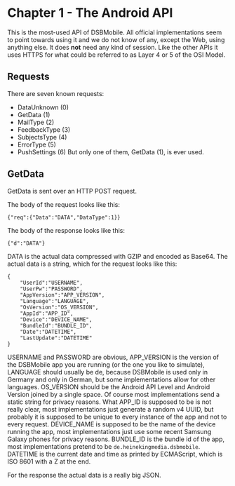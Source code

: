 # Chapter 1 - The Android API
This is the most-used API of DSBMobile. All official implementations
seem to point towards using it and we do not know of any, except the
Web, using anything else. It does **not** need any kind of session.
Like the other APIs it uses HTTPS for what could be referred to as
Layer 4 or 5 of the OSI Model.

## Requests
There are seven known requests:
* DataUnknown (0)
* GetData (1)
* MailType (2)
* FeedbackType (3)
* SubjectsType (4)
* ErrorType (5)
* PushSettings (6)
But only one of them, GetData (1), is ever used.

## GetData
GetData is sent over an HTTP POST request.

The body of the request looks like this:
```
{"req":{"Data":"DATA","DataType":1}}
```

The body of the response looks like this:
```
{"d":"DATA"}
```

DATA is the actual data compressed with GZIP and encoded as Base64.
The actual data is a string, which for the request looks like this:
```
{
    "UserId":"USERNAME",
    "UserPw":"PASSWORD",
    "AppVersion":"APP_VERSION",
    "Language":"LANGUAGE",
    "OsVersion":"OS_VERSION",
    "AppId":"APP_ID",
    "Device":"DEVICE_NAME",
    "BundleId":"BUNDLE_ID",
    "Date":"DATETIME",
    "LastUpdate":"DATETIME"
}
```

USERNAME and PASSWORD are obvious, APP\_VERSION is the version of the
DSBMobile app you are running (or the one you like to simulate),
LANGUAGE should usually be de, because DSBMobile is used only in
Germany and only in German, but some implementations allow for other
languages. OS\_VERSION should be the Android API Level and Android
Version joined by a single space. Of course most implementations send
a static string for privacy reasons. What APP\_ID is supposed to be
is not really clear, most implementations just generate a random v4
UUID, but probably it is supposed to be unique to every instance of
the app and not to every request. DEVICE\_NAME is supposed to be the
name of the device running the app, most implementations just use some
recent Samsung Galaxy phones for privacy reasons. BUNDLE\_ID is the
bundle id of the app, most implementations pretend to be
`de.heinekingmedia.dsbmobile`. DATETIME is the current date and time
as printed by ECMAScript, which is ISO 8601 with a Z at the end.

For the response the actual data is a really big JSON.
